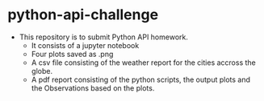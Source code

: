 # python-api-challenge

* This repository is to submit Python API homework.
    * It consists of a jupyter notebook
    * Four plots saved as .png
    * A csv file consisting of the weather report for the cities accross the globe.
    * A pdf report consisting of the python scripts, the output plots and the Observations based on the plots.
